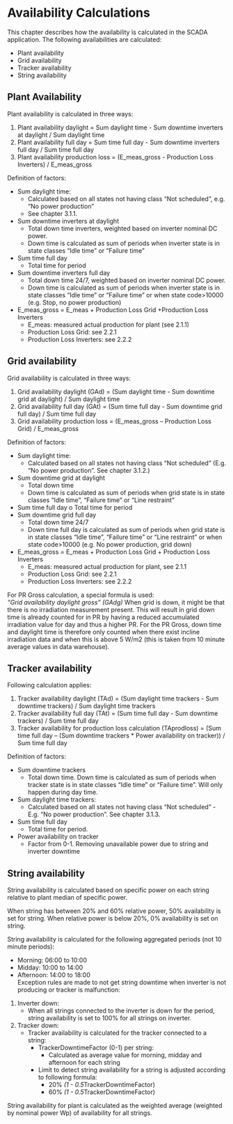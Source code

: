 # Availability Calculations

This chapter describes how the availability is calculated in the SCADA application. The following availabilities are calculated:

* Plant availability
* Grid availability
* Tracker availability
* String availability

## Plant Availability

Plant availability is calculated in three ways:

1. Plant availability daylight = Sum daylight time - Sum downtime inverters at daylight / Sum daylight time
2. Plant availability full day = Sum time full day - Sum downtime inverters full day / Sum time full day
3. Plant availability production loss = (E_meas_gross - Production Loss Inverters) / E_meas_gross  

Definition of factors:

* Sum daylight time:
  * Calculated based on all states not having class “Not scheduled”, e.g. “No power production”
  * See chapter 3.1.1.
* Sum downtime inverters at daylight
  * Total down time inverters, weighted based on inverter nominal DC power.
  * Down time is calculated as sum of periods when inverter state is in state classes “Idle time” or “Failure time”
* Sum time full day
  * Total time for period
* Sum downtime inverters full day  
  * Total down time 24/7, weighted based on inverter nominal DC power.
  * Down time is calculated as sum of periods when inverter state is in state classes “Idle time” or “Failure time” or when state code>10000 (e.g. Stop, no power production)
* E_meas_gross = E_meas + Production Loss Grid +Production Loss Inverters
  * E_meas: measured actual production for plant (see 2.1.1)
  * Production Loss Grid: see 2.2.1
  * Production Loss Inverters: see 2.2.2

## Grid availability

Grid availability is calculated in three ways:

1. Grid availability daylight (GAd) = (Sum daylight time - Sum downtime grid at daylight) / Sum daylight time
2. Grid availability full day (GAt) = (Sum time full day - Sum downtime grid full day) / Sum time full day
3. Grid availability production loss = (E_meas_gross – Production Loss Grid) / E_meas_gross  

Definition of factors:

* Sum daylight time:
  * Calculated based on all states not having class “Not scheduled” (E.g. “No power production”. See chapter 3.1.2.)
* Sum downtime grid at daylight
  * Total down time  
  * Down time is calculated as sum of periods when grid state is in state classes “Idle time”, “Failure time” or “Line restraint”
* Sum time full day o Total time for period
* Sum downtime grid full day  
  * Total down time 24/7  
  * Down time full day is calculated as sum of periods when grid state is in state classes “Idle time”, “Failure time” or “Line restraint” or when state code>10000 (e.g. No power production, grid down)
* E_meas_gross = E_meas + Production Loss Grid + Production Loss Inverters
  * E_meas: measured actual production for plant, see 2.1.1
  * Production Loss Grid: see 2.2.1
  * Production Loss Inverters: see 2.2.2

For PR Gross calculation, a special formula is used:  
    *“Grid availability daylight gross” (GAdg)*
When grid is down, it might be that there is no irradiation measurement present. This will result in grid down time is already counted for in PR by having a reduced accumulated irradiation value for day and thus a higher PR. For the PR Gross, down time and daylight time is therefore only counted when there exist incline irradiation data and when this is above 5 W/m2 (this is taken from 10 minute average values in data warehouse).

## Tracker availability

Following calculation applies:

1. Tracker availability daylight (TAd) = (Sum daylight time trackers  - Sum downtime trackers) / Sum daylight time trackers
2. Tracker availability full day (TAt) = (Sum time full day - Sum downtime trackers) / Sum time full day
3. Tracker availability for production loss calculation (TAprodloss) = (Sum time full day – (Sum downtime trackers * Power availability on tracker)) / Sum time full day  

Definition of factors:

* Sum downtime trackers
  * Total down time. Down time is calculated as sum of periods when tracker state is in state classes “Idle time” or “Failure time”. Will only happen during day time.
* Sum daylight time trackers:
  * Calculated based on all states not having class “Not scheduled” - E.g. “No power production”. See chapter 3.1.3.
* Sum time full day
  * Total time for period.
* Power availability on tracker
  * Factor from 0-1. Removing unavailable power due to string and inverter downtime

## String availability

String availability is calculated based on specific power on each string relative to plant median of specific power.  

When string has between 20% and 60% relative power, 50% availability is set for string. When relative power is below 20%, 0% availability is set on string.

String availability is calculated for the following aggregated periods (not 10 minute periods):

* Morning: 06:00 to 10:00
* Midday: 10:00 to 14:00
* Afternoon: 14:00 to 18:00  
Exception rules are made to not get string downtime when inverter is not producing or tracker is malfunction:

1. Inverter down:
   * When all strings connected to the inverter is down for the period, string availability is set to 100% for all strings on inverter.
2. Tracker down:
   * Tracker availability is calculated for the tracker connected to a string:
     * TrackerDowntimeFactor (0-1) per string:
       * Calculated as average value for morning, midday and afternoon for each string
     * Limit to detect string availability for a string is adjusted according to following formula:
       * 20% *(1 - 0.5*TrackerDowntimeFactor)
       * 60% *(1 - 0.5*TrackerDowntimeFactor)  

String availability for plant is calculated as the weighted average (weighted by nominal power Wp) of availability for all strings.
